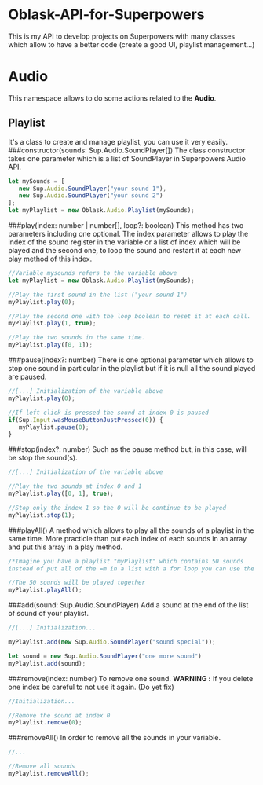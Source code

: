 # Oblask-API-for-Superpowers
This is my API to develop projects on Superpowers with many classes which allow to have a better code (create a good UI, playlist management...)

# Audio
This namespace allows to do some actions related to the **Audio**.
## Playlist
It's a class to create and manage playlist, you can use it very easily.
###constructor(sounds: Sup.Audio.SoundPlayer[])
The class constructor takes one parameter which is a list of SoundPlayer in Superpowers Audio API.

```typescript
let mySounds = [
   new Sup.Audio.SoundPlayer("your sound 1"), 
   new Sup.Audio.SoundPlayer("your sound 2")
];
let myPlaylist = new Oblask.Audio.Playlist(mySounds);
```

###play(index: number | number[], loop?: boolean)
This method has two parameters including one optional. The index parameter allows to play the index of the sound register in the variable or a list of index which will be played and the second one, to loop the sound and restart it at each new play method of this index.

```typescript
//Variable mysounds refers to the variable above
let myPlaylist = new Oblask.Audio.Playlist(mySounds); 

//Play the first sound in the list ("your sound 1")
myPlaylist.play(0);

//Play the second one with the loop boolean to reset it at each call.
myPlaylist.play(1, true);

//Play the two sounds in the same time.
myPlaylist.play([0, 1]);
```

###pause(index?: number)
There is one optional parameter which allows to stop one sound in particular in the playlist but if it is null all the sound played are paused.

```typescript
//[...] Initialization of the variable above
myPlaylist.play(0);

//If left click is pressed the sound at index 0 is paused
if(Sup.Input.wasMouseButtonJustPressed(0)) {
   myPlaylist.pause(0);
}
```

###stop(index?: number)
Such as the pause method but, in this case, will be stop the sound(s).

```typescript
//[...] Initialization of the variable above

//Play the two sounds at index 0 and 1
myPlaylist.play([0, 1], true);

//Stop only the index 1 so the 0 will be continue to be played
myPlaylist.stop(1);
```

###playAll()
A method which allows to play all the sounds of a playlist in the same time. More practicle than put each index of each sounds in an array and put this array in a play method.

```typescript
/*Imagine you have a playlist "myPlaylist" which contains 50 sounds
instead of put all of the =m in a list with a for loop you can use the playAll method*/

//The 50 sounds will be played together
myPlaylist.playAll();
```

###add(sound: Sup.Audio.SoundPlayer)
Add a sound at the end of the list of sound of your playlist.

```typescript
//[...] Initialization...

myPlaylist.add(new Sup.Audio.SoundPlayer("sound special"));

let sound = new Sup.Audio.SoundPlayer("one more sound")
myPlaylist.add(sound);
```

###remove(index: number)
To remove one sound. 
**WARNING :** If you delete one index be careful to not use it again. (Do yet fix)

```typescript
//Initialization...

//Remove the sound at index 0
myPlaylist.remove(0);
```

###removeAll()
In order to remove all the sounds in your variable.

```typescript
//...

//Remove all sounds
myPlaylist.removeAll();
```
